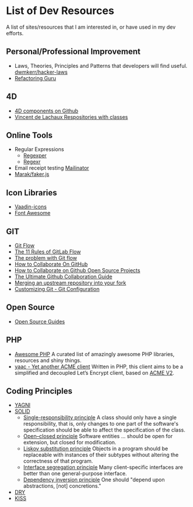 # List of Dev Resources
A list of sites/resources that I am interested in, or have used in my dev efforts.

## Personal/Professional Improvement
* Laws, Theories, Principles and Patterns that developers will find useful. [dwmkerr/hacker-laws](https://github.com/dwmkerr/hacker-laws#the-dead-sea-effect)
* [Refactoring Guru](https://refactoring.guru)

## 4D
* [4D components on Github](https://github.com/topics/4d-component)
* [Vincent de Lachaux Respositories with classes](https://github.com/search?q=user%3Avdelachaux+-with-classes)

## Online Tools
* Regular Expressions
  * [Regexper](https://regexper.com)
  * [Regexr](https://regexr.com)
* Email receipt testing [Mailinator](https://www.mailinator.com)
* [Marak/faker.js](https://github.com/Marak/faker.js)

## Icon Libraries
* [Vaadin-icons](https://icon-icons.com/fr/pack/Vaadin-icons/906)
* [Font Awesome](https://fontawesome.com/)

## GIT
* [Git Flow](https://nvie.com/posts/a-successful-git-branching-model/)
* [The 11 Rules of GitLab Flow](https://about.gitlab.com/blog/2016/07/27/the-11-rules-of-gitlab-flow/)
* [The problem with Git flow](https://about.gitlab.com/blog/2020/03/05/what-is-gitlab-flow/)
* [How to Collaborate On GitHub](https://code.tutsplus.com/tutorials/how-to-collaborate-on-github--net-34267)
* [How to Collaborate on Github Open Source Projects](https://www.pontikis.net/blog/how-to-collaborate-on-github-open-source-projects)
* [The Ultimate Github Collaboration Guide](https://medium.com/@jonathanmines/the-ultimate-github-collaboration-guide-df816e98fb67)
* [Merging an upstream repository into your fork](https://help.github.com/en/github/collaborating-with-issues-and-pull-requests/merging-an-upstream-repository-into-your-fork)
* [Customizing Git - Git Configuration](https://www.git-scm.com/book/en/v2/Customizing-Git-Git-Configuration)

## Open Source
* [Open Source Guides](https://opensource.guide/)

## PHP
* [Awesome PHP](https://github.com/ziadoz/awesome-php) A curated list of amazingly awesome PHP libraries, resources and shiny things.
* [yaac - Yet another ACME client](https://github.com/afosto/yaac) Written in PHP, this client aims to be a simplified and decoupled Let’s Encrypt client, based on [ACME V2](https://tools.ietf.org/html/rfc8555).

## Coding Principles
* [YAGNI](https://en.wikipedia.org/wiki/You_aren't_gonna_need_it)
* [SOLID](https://en.wikipedia.org/wiki/SOLID)
  * [Single-responsibility principle](https://en.wikipedia.org/wiki/Single-responsibility_principle) A class should only have a single responsibility, that is, only changes to one part of the software's specification should be able to affect the specification of the class.
  * [Open–closed principle](https://en.wikipedia.org/wiki/Open–closed_principle) Software entities ... should be open for extension, but closed for modification.
  * [Liskov substitution principle](https://en.wikipedia.org/wiki/Liskov_substitution_principle) Objects in a program should be replaceable with instances of their subtypes without altering the correctness of that program.
  * [Interface segregation principle](https://en.wikipedia.org/wiki/Interface_segregation_principle) Many client-specific interfaces are better than one general-purpose interface.
  * [Dependency inversion principle](https://en.wikipedia.org/wiki/Dependency_inversion_principle) One should "depend upon abstractions, [not] concretions."
* [DRY](https://en.wikipedia.org/wiki/Don%27t_repeat_yourself)
* [KISS](https://en.wikipedia.org/wiki/KISS_principle)

